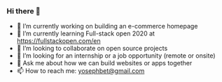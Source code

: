 ### Hi there 👋

- 🔭 I’m currently working on building an e-commerce homepage 
- 🌱 I’m currently learning Full-stack open 2020 at https://fullstackopen.com/en
- 👯 I’m looking to collaborate on open source projects
- 🤔 I’m looking for an internship or a job opportunity (remote or onsite)
- 💬 Ask me about how we can build websites or apps together
- 📫 How to reach me: yosephbet@gmail.com 
